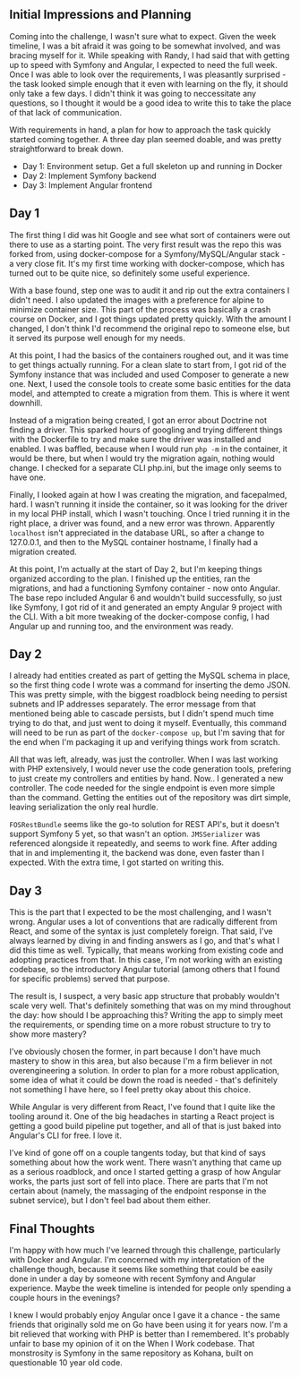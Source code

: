 ## Initial Impressions and Planning

Coming into the challenge, I wasn't sure what to expect. Given the week timeline, I was a bit afraid it was going to be somewhat involved, and was bracing myself for it. While speaking with Randy, I had said that with getting up to speed with Symfony and Angular, I expected to need the full week. Once I was able to look over the requirements, I was pleasantly surprised - the task looked simple enough that it even with learning on the fly, it should only take a few days. I didn't think it was going to neccessitate any questions, so I thought it would be a good idea to write this to take the place of that lack of communication.

With requirements in hand, a plan for how to approach the task quickly started coming together. A three day plan seemed doable, and was pretty straightforward to break down.
 
 * Day 1: Environment setup. Get a full skeleton up and running in Docker
 * Day 2: Implement Symfony backend
 * Day 3: Implement Angular frontend

## Day 1

The first thing I did was hit Google and see what sort of containers were out there to use as a starting point. The very first result was the repo this was forked from, using docker-compose for a Symfony/MySQL/Angular stack - a very close fit. It's my first time working with docker-compose, which has turned out to be quite nice, so definitely some useful experience.

With a base found, step one was to audit it and rip out the extra containers I didn't need. I also updated the images with a preference for alpine to minimize container size. This part of the process was basically a crash course on Docker, and I got things updated pretty quickly. With the amount I changed, I don't think I'd recommend the original repo to someone else, but it served its purpose well enough for my needs.

At this point, I had the basics of the containers roughed out, and it was time to get things actually running. For a clean slate to start from, I got rid of the Symfony instance that was included and used Composer to generate a new one. Next, I used the console tools to create some basic entities for the data model, and attempted to create a migration from them. This is where it went downhill.

Instead of a migration being created, I got an error about Doctrine not finding a driver. This sparked hours of googling and trying different things with the Dockerfile to try and make sure the driver was installed and enabled. I was baffled, because when I would run `php -m` in the container, it would be there, but when I would try the migration again, nothing would change. I checked for a separate CLI php.ini, but the image only seems to have one.

Finally, I looked again at how I was creating the migration, and facepalmed, hard. I wasn't running it inside the container, so it was looking for the driver in my local PHP install, which I wasn't touching. Once I tried running it in the right place, a driver was found, and a new error was thrown. Apparently `localhost` isn't appreciated in the database URL, so after a change to 127.0.0.1, and then to the MySQL container hostname, I finally had a migration created.

At this point, I'm actually at the start of Day 2, but I'm keeping things organized according to the plan. I finished up the entities, ran the migrations, and had a functioning Symfony container - now onto Angular. The base repo included Angular 6 and wouldn't build successfully, so just like Symfony, I got rid of it and generated an empty Angular 9 project with the CLI. With a bit more tweaking of the docker-compose config, I had Angular up and running too, and the environment was ready.

## Day 2

I already had entities created as part of getting the MySQL schema in place, so the first thing code I wrote was a command for inserting the demo JSON. This was pretty simple, with the biggest roadblock being needing to persist subnets and IP addresses separately. The error message from that mentioned being able to cascade persists, but I didn't spend much time trying to do that, and just went to doing it myself. Eventually, this command will need to be run as part of the `docker-compose up`, but I'm saving that for the end when I'm packaging it up and verifying things work from scratch.

All that was left, already, was just the controller. When I was last working with PHP extensively, I would never use the code generation tools, prefering to just create my controllers and entities by hand. Now.. I generated a new controller. The code needed for the single endpoint is even more simple than the command. Getting the entities out of the repository was dirt simple, leaving serialization the only real hurdle.

`FOSRestBundle` seems like the go-to solution for REST API's, but it doesn't support Symfony 5 yet, so that wasn't an option. `JMSSerializer` was referenced alongside it repeatedly, and seems to work fine. After adding that in and implementing it, the backend was done, even faster than I expected. With the extra time, I got started on writing this.

## Day 3

This is the part that I expected to be the most challenging, and I wasn't wrong. Angular uses a lot of conventions that are radically different from React, and some of the syntax is just completely foreign. That said, I've always learned by diving in and finding answers as I go, and that's what I did this time as well. Typically, that means working from existing code and adopting practices from that. In this case, I'm not working with an existing codebase, so the introductory Angular tutorial (among others that I found for specific problems) served that purpose.

The result is, I suspect, a very basic app structure that probably wouldn't scale very well. That's definitely something that was on my mind throughout the day: how should I be approaching this? Writing the app to simply meet the requirements, or spending time on a more robust structure to try to show more mastery?

I've obviously chosen the former, in part because I don't have much mastery to show in this area, but also because I'm a firm believer in not overengineering a solution. In order to plan for a more robust application, some idea of what it could be down the road is needed - that's definitely not something I have here, so I feel pretty okay about this choice.

While Angular is very different from React, I've found that I quite like the tooling around it. One of the big headaches in starting a React project is getting a good build pipeline put together, and all of that is just baked into Angular's CLI for free. I love it.

I've kind of gone off on a couple tangents today, but that kind of says something about how the work went. There wasn't anything that came up as a serious roadblock, and once I started getting a grasp of how Angular works, the parts just sort of fell into place. There are parts that I'm not certain about (namely, the massaging of the endpoint response in the subnet service), but I don't feel bad about them either.

## Final Thoughts

I'm happy with how much I've learned through this challenge, particularly with Docker and Angular. I'm concerned with my interpretation of the challenge though, because it seems like something that could be easily done in under a day by someone with recent Symfony and Angular experience. Maybe the week timeline is intended for people only spending a couple hours in the evenings?

I knew I would probably enjoy Angular once I gave it a chance - the same friends that originally sold me on Go have been using it for years now. I'm a bit relieved that working with PHP is better than I remembered. It's probably unfair to base my opinion of it on the When I Work codebase. That monstrosity is Symfony in the same repository as Kohana, built on questionable 10 year old code.